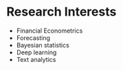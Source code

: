# Research Interests

- Financial Econometrics
- Forecasting 
- Bayesian statistics
- Deep learning
- Text analytics
